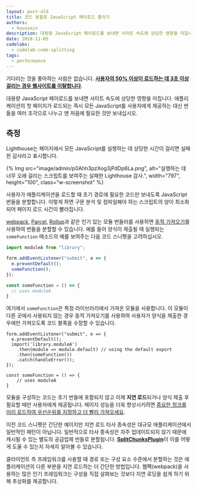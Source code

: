```yaml
---
layout: post-old
title: 코드 분할로 JavaScript 페이로드 줄이기
authors:
  - houssein
description: 대용량 JavaScript 페이로드를 보내면 사이트 속도에 상당한 영향을 미칩니다. 애플리케이션의 첫 페이지가 로드되는 즉시 모든 JavaScript를 사용자에게 제공하는 대신 번들을 여러 조각으로 나누고 맨 처음에 필요한 것만 보내십시오.
date: 2018-11-05
codelabs:
  - codelab-code-splitting
tags:
  - performance
---
```


기다리는 것을 좋아하는 사람은 없습니다. **[사용자의 50% 이상이 로드하는 데 3초 이상 걸리는 경우 웹사이트를 이탈합니다](https://www.thinkwithgoogle.com/intl/en-154/insights-inspiration/research-data/need-mobile-speed-how-mobile-latency-impacts-publisher-revenue/)**.

대용량 JavaScript 페이로드를 보내면 사이트 속도에 상당한 영향을 미칩니다. 애플리케이션의 첫 페이지가 로드되는 즉시 모든 JavaScript를 사용자에게 제공하는 대신 번들을 여러 조각으로 나누고 맨 처음에 필요한 것만 보내십시오.

## 측정

Lighthouse는 페이지에서 모든 JavaScript를 실행하는 데 상당한 시간이 걸리면 실패한 감사라고 표시합니다.

{% Img src="image/admin/p0Ahh3pzXog3jPdDp6La.png", alt="실행하는 데 너무 오래 걸리는 스크립트를 보여주는 실패한 Lighthouse 감사.", width="797", height="100", class="w-screenshot" %}

사용자가 애플리케이션을 로드할 때 초기 경로에 필요한 코드만 보내도록 JavaScript 번들을 분할합니다. 이렇게 하면 구문 분석 및 컴파일해야 하는 스크립트의 양이 최소화되어 페이지 로드 시간이 빨라집니다.

[webpack](https://parceljs.org/code_splitting.html), [Parcel](https://rollupjs.org/guide/en#dynamic-import), [Rollup](https://webpack.js.org/guides/code-splitting/)과 같은 인기 있는 모듈 번들러를 사용하면 [동적 가져오기](https://developers.google.com/web/updates/2017/11/dynamic-import)를 사용하여 번들을 분할할 수 있습니다. 예를 들어 양식이 제출될 때 실행되는 `someFunction` 메소드의 예를 보여주는 다음 코드 스니펫을 고려하십시오.

```js
import moduleA from "library";

form.addEventListener("submit", e => {
  e.preventDefault();
  someFunction();
});

const someFunction = () => {
  // uses moduleA
}
```

여기에서 `someFunction`은 특정 라이브러리에서 가져온 모듈을 사용합니다. 이 모듈이 다른 곳에서 사용되지 않는 경우 동적 가져오기를 사용하여 사용자가 양식을 제출한 경우에만 가져오도록 코드 블록을 수정할 수 있습니다.

```js/2-5
form.addEventListener("submit", e => {
  e.preventDefault();
  import('library.moduleA')
    .then(module => module.default) // using the default export
    .then(someFunction())
    .catch(handleError());
});

const someFunction = () => {
    // uses moduleA
}
```

모듈을 구성하는 코드는 초기 번들에 포함되지 않고 이제 **지연 로드**되거나 양식 제출 후 필요할 때만 사용자에게 제공됩니다. 페이지 성능을 더욱 향상시키려면 [중요한 청크를 미리 로드하여 우선순위를 지정하고 더 빨리 가져오세요](/preload-critical-assets).

이전 코드 스니펫은 간단한 예이지만 지연 로드 타사 종속성은 대규모 애플리케이션에서 일반적인 패턴이 아닙니다. 일반적으로 타사 종속성은 자주 업데이트되지 않기 때문에 캐시될 수 있는 별도의 공급업체 번들로 분할됩니다. [**SplitChunksPlugin**](https://webpack.js.org/plugins/split-chunks-plugin/)이 이를 어떻게 도울 수 있는지 자세히 알아볼 수 있습니다.

클라이언트 측 프레임워크를 사용할 때 경로 또는 구성 요소 수준에서 분할하는 것은 애플리케이션의 다른 부분을 지연 로드하는 더 간단한 방법입니다. 웹팩(webpack)을 사용하는 많은 인기 프레임워크는 구성을 직접 살펴보는 것보다 지연 로딩을 쉽게 하기 위해 추상화를 제공합니다.
